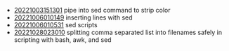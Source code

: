 - [20221003151301](/zet/20221003151301/README.md) pipe into sed command to strip color
- [20221006010149](/zet/20221006010149/README.md) inserting lines with sed
- [20221006010531](/zet/20221006010531/README.md) sed scripts
- [20221028023010](/zet/20221028023010/README.md) splitting comma separated list into filenames safely in scripting with bash, awk, and sed
